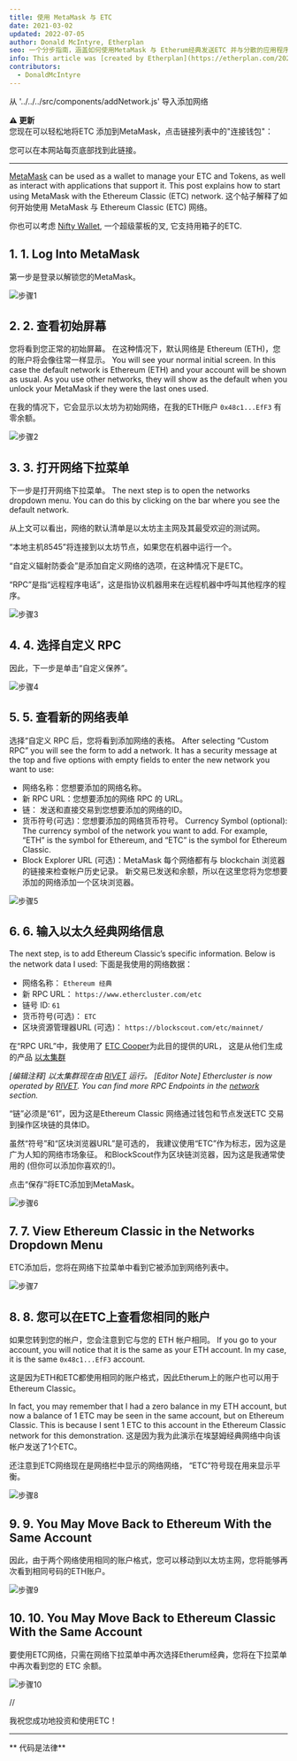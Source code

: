```yaml
---
title: 使用 MetaMask 与 ETC
date: 2021-03-02
updated: 2022-07-05
author: Donald McIntyre, Etherplan
seo: 一个分步指南，涵盖如何使用MetaMask 与 Etherum经典发送ETC 并与分散的应用程序交互。
info: This article was [created by Etherplan](https://etherplan.com/2021/03/02/how-to-connect-metamask-to-ethereum-classic/15512/). For more Ethereum Classic tutorials, theory, and cryptocurrency concepts, please check out [etherplan.com](https://etherplan.com). 欲了解更多Etherum Classic Tutories, they and cryptocurency concepts, 请签出 [etherplan.com](https://therplan.com)。
contributors:
  - DonaldMcIntyre
---
```


从 '../../../src/components/addNetwork.js' 导入添加网络

**⚠️ 更新**  
您现在可以轻松地将ETC 添加到MetaMask，点击链接列表中的"连接钱包"：

<AddNetwork />

您可以在本网站每页底部找到此链接。

---

[MetaMask](https://metamask.io) can be used as a wallet to manage your ETC and Tokens, as well as interact with applications that support it. This post explains how to start using MetaMask with the Ethereum Classic (ETC) network. 这个帖子解释了如何开始使用 MetaMask 与 Ethereum Classic (ETC) 网络。

你也可以考虑 [Nifty Wallet](https://chrome.google.com/webstore/detail/nifty-wallet/jbdaocneiiinmjbjlgalhcelgbejmnid?ucbcb=1), 一个超级蒙板的叉, 它支持用箱子的ETC.

## 1. 1. Log Into MetaMask

第一步是登录以解锁您的MetaMask。

![步骤1](./01.png)

## 2. 2. 查看初始屏幕

您将看到您正常的初始屏幕。 在这种情况下，默认网络是 Ethereum (ETH)，您的账户将会像往常一样显示。 You will see your normal initial screen. In this case the default network is Ethereum (ETH) and your account will be shown as usual. As you use other networks, they will show as the default when you unlock your MetaMask if they were the last ones used.

在我的情况下，它会显示以太坊为初始网络，在我的ETH账户 `0x48c1...EfF3` 有零余额。

![步骤2](./02.png)

## 3. 3. 打开网络下拉菜单

下一步是打开网络下拉菜单。 The next step is to open the networks dropdown menu. You can do this by clicking on the bar where you see the default network.

从上文可以看出，网络的默认清单是以太坊主主网及其最受欢迎的测试网。

“本地主机8545”将连接到以太坊节点，如果您在机器中运行一个。

“自定义辐射防委会”是添加自定义网络的选项，在这种情况下是ETC。

“RPC”是指“远程程序电话”，这是指协议机器用来在远程机器中呼叫其他程序的程序。

![步骤3](./03.png)

## 4. 4. 选择自定义 RPC

因此，下一步是单击“自定义保养”。

![步骤4](./04.png)

## 5. 5. 查看新的网络表单

选择“自定义 RPC 后，您将看到添加网络的表格。 After selecting “Custom RPC” you will see the form to add a network. It has a security message at the top and five options with empty fields to enter the new network you want to use:

- 网络名称：您想要添加的网络名称。
- 新 RPC URL：您想要添加的网络 RPC 的 URL。
- 链： 发送和直接交易到您想要添加的网络的ID。
- 货币符号(可选)：您想要添加的网络货币符号。 Currency Symbol (optional): The currency symbol of the network you want to add. For example, “ETH” is the symbol for Ethereum, and “ETC” is the symbol for Ethereum Classic.
- Block Explorer URL (可选)：MetaMask 每个网络都有与 blockchain 浏览器的链接来检查帐户历史记录。 新交易已发送和余额，所以在这里您将为您想要添加的网络添加一个区块浏览器。

![步骤5](./05.png)

## 6. 6. 输入以太久经典网络信息

The next step, is to add Ethereum Classic’s specific information. Below is the network data I used: 下面是我使用的网络数据：

- 网络名称： `Ethereum 经典`
- 新 RPC URL： `https://www.ethercluster.com/etc`
- 链号 ID: `61`
- 货币符号(可选)： `ETC`
- 区块资源管理器URL (可选)： `https://blockscout.com/etc/mainnet/`

在“RPC URL”中，我使用了 [ETC Cooper](https://etccooperative.org/)为此目的提供的URL， 这是从他们生成的产品 [以太集群](https://ethercluster.com/)

_[编辑注释] 以太集群现在由 [RIVET](https://rivet.cloud/) 运行。 [Editor Note] Ethercluster is now operated by [RIVET](https://rivet.cloud/). You can find more RPC Endpoints in the [network](/network/endpoints) section._

“链”必须是“61”，因为这是Ethereum Classic 网络通过钱包和节点发送ETC 交易到操作区块链的具体ID。

虽然“符号”和“区块浏览器URL”是可选的， 我建议使用“ETC”作为标志，因为这是广为人知的网络市场象征。 和BlockScout作为区块链浏览器，因为这是我通常使用的 (但你可以添加你喜欢的!)。

点击“保存”将ETC添加到MetaMask。

![步骤6](./06.png)

## 7. 7. View Ethereum Classic in the Networks Dropdown Menu

ETC添加后，您将在网络下拉菜单中看到它被添加到网络列表中。

![步骤7](./07.png)

## 8. 8. 您可以在ETC上查看您相同的账户

如果您转到您的帐户，您会注意到它与您的 ETH 帐户相同。 If you go to your account, you will notice that it is the same as your ETH account. In my case, it is the same `0x48c1...EfF3` account.

这是因为ETH和ETC都使用相同的账户格式，因此Etherum上的账户也可以用于Ethereum Classic。

In fact, you may remember that I had a zero balance in my ETH account, but now a balance of 1 ETC may be seen in the same account, but on Ethereum Classic. This is because I sent 1 ETC to this account in the Ethereum Classic network for this demonstration. 这是因为我为此演示在埃瑟姆经典网络中向该帐户发送了1个ETC。

还注意到ETC网络现在是网络栏中显示的网络网络， “ETC”符号现在用来显示平衡。

![步骤8](./08.png)

## 9. 9. You May Move Back to Ethereum With the Same Account

因此，由于两个网络使用相同的账户格式，您可以移动到以太坊主网，您将能够再次看到相同号码的ETH账户。

![步骤9](./09.png)

## 10. 10. You May Move Back to Ethereum Classic With the Same Account

要使用ETC网络，只需在网络下拉菜单中再次选择Etherum经典，您将在下拉菜单中再次看到您的 ETC 余额。

![步骤10](./10.png)

//

我祝您成功地投资和使用ETC！

---

** 代码是法律**
